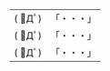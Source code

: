 <table class="my-table">
    <tr>
        <td>
            <span class="my-aa">( ﾟДﾟ)</span>
        </td>
        <td>
            「・・・」
        </td>
    </tr>
    <tr class="fragment fade-in">
        <td>
            <span class="my-aa">( ﾟДﾟ)</span>
        </td>
        <td>
            「・・・」
        </td>
    </tr>
    <tr class="fragment fade-in">
        <td>
            <span class="my-aa">( ﾟДﾟ)</span>
        </td>
        <td>
            「・・・」
        </td>
    </tr>
</table>
